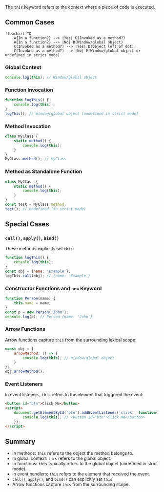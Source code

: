 The `this` keyword refers to the context where a piece of code is executed.

## Common Cases


```mermaid
flowchart TD
    A{In a function?} --> |Yes| C(Invoked as a method?)
    A{In a function?} --> |No| B(Window/global object)
    C(Invoked as a method?) --> |Yes| D(Object left of dot)
    C(Invoked as a method?) --> |No| E(Window/global object or undefined in strict mode)
```

### Global Context

```javascript
console.log(this); // Window/global object
```

### Function Invocation

```javascript
function logThis() {
    console.log(this);
}
logThis(); // Window/global object (undefined in strict mode)
```

### Method Invocation

```javascript
class MyClass {
    static method() {
        console.log(this);
    }
}
MyClass.method(); // MyClass
```

### Method as Standalone Function

```javascript
class MyClass {
    static method() {
        console.log(this);
    }
}
const test = MyClass.method;
test(); // undefined (in strict mode)
```

## Special Cases
### `call()`, `apply()`, `bind()`

These methods explicitly set `this`:

```javascript
function logThis() {
    console.log(this);
}
const obj = {name: 'Example'};
logThis.call(obj); // {name: 'Example'}
```

### Constructor Functions and `new` Keyword

```javascript
function Person(name) {
    this.name = name;
}
const p = new Person('John');
console.log(p); // Person {name: 'John'}
```

### Arrow Functions

Arrow functions capture `this` from the surrounding lexical scope:

```javascript
const obj = {
    arrowMethod: () => {
        console.log(this); // Window/global object
    }
};
obj.arrowMethod();
```

### Event Listeners

In event listeners, `this` refers to the element that triggered the event:

```html
<button id="btn">Click Me</button>
<script>
    document.getElementById('btn').addEventListener('click', function() {
        console.log(this); // <button id="btn">Click Me</button>
    });
</script>
```

## Summary

- In methods: `this` refers to the object the method belongs to.
- In global context: `this` refers to the global object.
- In functions: `this` typically refers to the global object (undefined in strict mode).
- In event handlers: `this` refers to the element that received the event.
- `call()`, `apply()`, and `bind()` can explicitly set `this`.
- Arrow functions capture `this` from the surrounding scope.